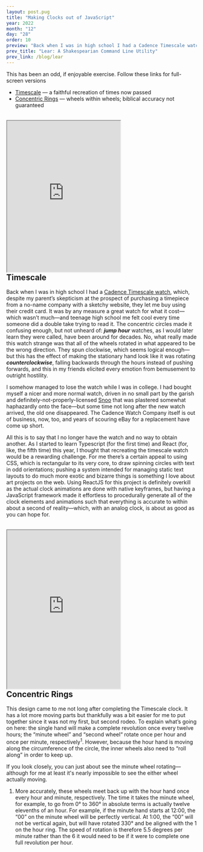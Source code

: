 ```yaml
---
layout: post.pug
title: "Making Clocks out of JavaScript"
year: 2022
month: "12"
day: "28"
order: 10
preview: "Back when I was in high school I had a Cadence Timescale watch, which, despite my parent&rsquo;s skepticism at the prospect of purchasing a timepiece from a no-name company with a sketchy website, they let me buy using their credit card"
prev_title: "Lear: A Shakespearian Command Line Utility"
prev_link: /blog/lear
---
```


This has been an odd, if enjoyable exercise. Follow these links for full-screen versions

* [Timescale](https://kyle-silver.github.io/clocks/#/timescale) &mdash; a faithful recreation of times now passed
* [Concentric Rings](https://kyle-silver.github.io/clocks/#/concentric) &mdash; wheels within wheels; biblical accuracy not guaranteed

<br>

<iframe
    class="clock-iframe"
    title="Timescale"
    style="height:400px"
    src="https://kyle-silver.github.io/clocks/#/timescale"
></iframe>

<h2 style="margin-top:0">Timescale</h2>

Back when I was in high school I had a [Cadence Timescale watch](https://www.reddit.com/r/Watches/comments/2ki1r1/review_cadence_reddit_timescale_watch/), which, despite my parent&rsquo;s skepticism at the prospect of purchasing a timepiece from a no-name company with a sketchy website, they let me buy using their credit card. It was by any measure a great watch for what it cost&mdash;which wasn&rsquo;t much&mdash;and teenage high school me felt cool every time someone did a double take trying to read it. The concentric circles made it confusing enough, but not unheard of: _**jump hour**_ watches, as I would later learn they were called, have been around for decades. No, what really made this watch strange was that all of the wheels rotated in what appeared to be the wrong direction. They spun clockwise, which seems logical enough&mdash;but this has the effect of making the stationary hand look like it was rotating _**counterclockwise**_, falling backwards through the hours instead of pushing forwards, and this in my friends elicited every emotion from bemusement to outright hostility.

I somehow managed to lose the watch while I was in college. I had bought myself a nicer and more normal watch, driven in no small part by the garish and definitely-not-properly-licensed [Snoo](https://www.redditinc.com/blog/snoos-day-a-reddit-tradition) that was plastered somewhat haphazardly onto the face&mdash;but some time not long after the new watch arrived, the old one disappeared. The Cadence Watch Company itself is out of business, now, too, and years of scouring eBay for a replacement have come up short.

All this is to say that I no longer have the watch and no way to obtain another. As I started to learn Typescript (for the first time) and React (for, like, the fifth time) this year, I thought that recreating the timescale watch would be a rewarding challenge. For me there&rsquo;s a certain appeal to using CSS, which is rectangular to its very core, to draw spinning circles with text in odd orientations; pushing a system intended for managing static text layouts to do much more exotic and bizarre things is something I love about art projects on the web. Using ReactJS for this project is definitely overkill as the actual clock animations are done with native keyframes, but having a JavaScript framework made it effortless to procedurally generate all of the clock elements and animations such that everything is accurate to within about a second of reality&mdash;which, with an analog clock, is about as good as you can hope for.

<br>

<iframe
    class="clock-iframe"
    title="Concentric"
    style="height:420px"
    scroll="no"
    src="https://kyle-silver.github.io/clocks/#/concentric"
></iframe>

<h2 style="margin-top:0">Concentric Rings</h2>

This design came to me not long after completing the Timescale clock. It has a lot more moving parts but thankfully was a bit easier for me to put together since it was not my first, but second rodeo. To explain what&rsquo;s going on here: the single hand will make a complete revolution once every twelve hours; the &ldquo;minute wheel&rdquo; and &ldquo;second wheel&ldquo; rotate once per hour and once per minute, respectively<sup>1</sup>. However, because the hour hand is moving along the circumference of the circle, the inner wheels also need to &ldquo;roll along&rdquo; in order to keep up.

If you look closely, you can just about see the minute wheel rotating&mdash;although for me at least it's nearly impossible to see the either wheel actually moving.

<ol class="footnote">
    <li>More accurately, these wheels meet back up with the hour hand once every hour and minute, respectively. The time it takes the minute wheel, for example, to go from 0&deg; to 360&deg; in absolute terms is actually twelve elevenths of an hour. For example, if the minute hand starts at 12:00, the &ldquo;00&rdquo; on the minute wheel will be perfectly vertical. At 1:00, the &ldquo;00&rdquo; will not be vertical again, but will have rotated 330&deg; and be aligned with the 1 on the hour ring. The speed of rotation is therefore 5.5 degrees per minute rather than the 6 it would need to be if it were to complete one full revolution per hour.</li>
</ol>

<br>

